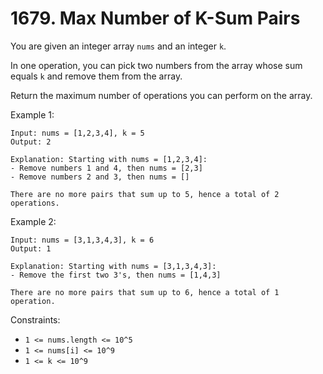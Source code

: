 # 1679. Max Number of K-Sum Pairs

You are given an integer array `nums` and an integer `k`.

In one operation, you can pick two numbers from the array whose sum equals `k` and remove them from the array.

Return the maximum number of operations you can perform on the array.

Example 1:

    Input: nums = [1,2,3,4], k = 5
    Output: 2

    Explanation: Starting with nums = [1,2,3,4]:
    - Remove numbers 1 and 4, then nums = [2,3]
    - Remove numbers 2 and 3, then nums = []
  
    There are no more pairs that sum up to 5, hence a total of 2 operations.

Example 2:

    Input: nums = [3,1,3,4,3], k = 6
    Output: 1

    Explanation: Starting with nums = [3,1,3,4,3]:
    - Remove the first two 3's, then nums = [1,4,3]
  
    There are no more pairs that sum up to 6, hence a total of 1 operation.

Constraints:

- `1 <= nums.length <= 10^5`
- `1 <= nums[i] <= 10^9`
- `1 <= k <= 10^9`
